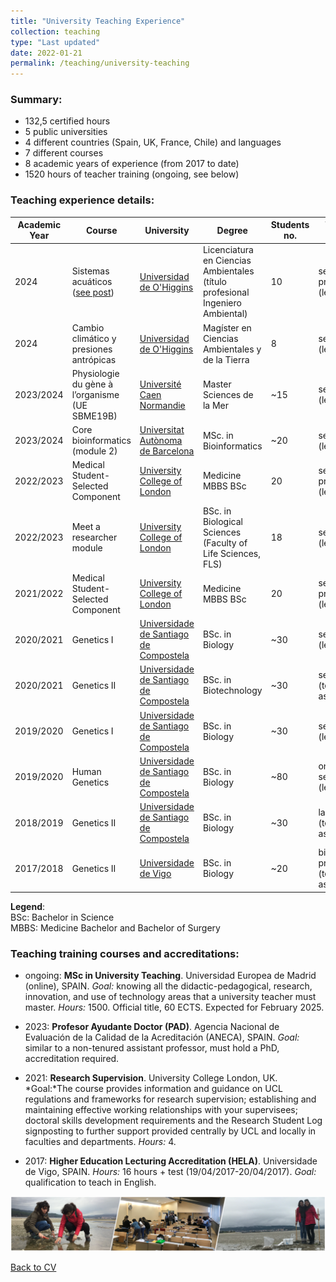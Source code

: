 ```yaml
---
title: "University Teaching Experience"
collection: teaching
type: "Last updated"
date: 2022-01-21
permalink: /teaching/university-teaching
---
```


### Summary:
* 132,5 certified hours
* 5 public universities
* 4 different countries (Spain, UK, France, Chile) and languages
* 7 different courses
* 8 academic years of experience (from 2017 to date)
* 1520 hours of teacher training (ongoing, see below)

### Teaching experience details:

| Academic Year | Course | University | Degree | Students no. | Type (My role) | Hours | Language | Country |
| ------------- | ------------- | ------------- |------------- |------------- | ------------- | ------------- | ------------- | ------------- |
| 2024     | Sistemas acuáticos ([see post](https://www.instagram.com/p/DCkKiLhSSq-/?img_index=1)) | [Universidad de O'Higgins](https://www.uoh.cl/) | Licenciatura en Ciencias Ambientales (título profesional Ingeniero Ambiental) | 10 | seminar + practice (lecturer) | 4.5 | Spanish | Chile |
| 2024     | Cambio climático y presiones antrópicas | [Universidad de O'Higgins](https://www.uoh.cl/) | Magíster en Ciencias Ambientales y de la Tierra | 8 | seminar (lecturer) | 3 | Spanish | Chile |
| 2023/2024     | Physiologie du gène à l’organisme (UE SBME19B) | [Université Caen Normandie](https://www.unicaen.fr/) | Master Sciences de la Mer | ~15 | seminar (lecturer) | 2 | French | France |
| 2023/2024     | Core bioinformatics (module 2) | [Universitat Autònoma de Barcelona](https://www.uab.cat/web/estudiar/official-master-s-degrees/general-information/bioinformatics-1096480962610.html?param1=1327908905033) | MSc. in Bioinformatics | ~20 | seminar (lecturer) | 1 | English | Spain |
| 2022/2023     | Medical Student-Selected Component | [University College of London](https://www.ucl.ac.uk/) | Medicine MBBS BSc | 20 | seminar + practice (lecturer) | 12 |  English | UK |
| 2022/2023     | Meet a researcher module | [University College of London](https://www.ucl.ac.uk/) | BSc. in Biological Sciences (Faculty of Life Sciences, FLS) | 18 | seminars (lecturer) | 16 | English | UK |
| 2021/2022     | Medical Student-Selected Component | [University College of London](https://www.ucl.ac.uk/) | Medicine MBBS BSc | 20 | seminar + practice (lecturer) | 12 | English | UK |
| 2020/2021     | Genetics I | [Universidade de Santiago de Compostela](https://www.usc.gal) | BSc. in Biology | ~30 | seminars (lecturer) | 40 | Spanish | Spain |
| 2020/2021     | Genetics II | [Universidade de Santiago de Compostela](https://www.usc.gal) | BSc. in Biotechnology | ~30 | seminars (teaching assistant) | 8 | Spanish | Spain |
| 2019/2020     | Genetics I | [Universidade de Santiago de Compostela](https://www.usc.gal) | BSc. in Biology | ~30 | seminars (lecturer) | 13 | Spanish | Spain |
| 2019/2020     | Human Genetics | [Universidade de Santiago de Compostela](https://www.usc.gal) | BSc. in Biology | ~80 | online seminar (lecturer) | 2 | Spanish | Spain |
| 2018/2019     | Genetics II | [Universidade de Santiago de Compostela](https://www.usc.gal) | BSc. in Biology | ~30 | lab practice (teaching assistant) | 16 | Spanish | Spain |
| 2017/2018     | Genetics II | [Universidade de Vigo](https://www.uvigo.gal) | BSc. in Biology | ~20 | bioinformatic practice (teaching assistant) | 3 | English | Spain |

**Legend**:  
BSc: Bachelor in Science  
MBBS: Medicine Bachelor and Bachelor of Surgery  


### Teaching training courses and accreditations:

* ongoing: **MSc in University Teaching**. Universidad Europea de Madrid (online), SPAIN. *Goal:* knowing all the didactic-pedagogical, research, innovation, and use of technology areas that a university teacher must master. *Hours:* 1500. Official title, 60 ECTS. Expected for February 2025.

* 2023: **Profesor Ayudante Doctor (PAD)**. Agencia Nacional de Evaluación de la Calidad de la Acreditación (ANECA), SPAIN. *Goal:* similar to a non-tenured assistant professor, must hold a PhD, accreditation required.

* 2021: **Research Supervision**. University College London, UK. *Goal:*The course provides information and guidance on UCL regulations and frameworks for research supervision; establishing and maintaining effective working relationships with your supervisees; doctoral skills development requirements and the Research Student Log signposting to further support provided centrally by UCL and locally in faculties and departments. *Hours:* 4.

* 2017: **Higher Education Lecturing Accreditation (HELA)**. Universidade de Vigo, SPAIN. *Hours:* 16 hours + test (19/04/2017-20/04/2017). *Goal:* qualification to teach in English.
  
<img src='/images/Tira_FotosTeaching-noNames_AliciaLBruzos.png'>  


[Back to CV](https://albruzos.github.io/cv/)




<!---
Text in plain text:

2023/2024	
* Physiologie du gène à l’organisme (UE SBME19B). Université Caen Normandie, FRANCE. Master Sciences de la Mer. Students no.: 15. Role: lecturer. Type: seminar. Hours: 2 (French)
* Module 2: core bioinformatics. Universitat Autònoma de Barcelona, SPAIN. Msc. in Bioinformatics. Students no.: 20. Role: lecturer. Type: seminar. Hours: 1 (English)
2022/2023	
* Medical Student-Selected Component. University College of London, UK. MBBS BSc. in Medicine. Students no.: 20. Role: lecturer. Type: seminar + practice. Hours: 12 (English)
* Meet a researcher module. University College London, UK. Faculty of Life Sciences. BSc. in Biological Sciences. Students no.: 18. Role: lecturer. Type: seminars. Hours: 16 (English)
2021/2022	
* Medical Student-Selected Component. University College London, UK. MBBS BSc. in Medicine. Students no.: 20. Role: lecturer. Type: seminar + practice Hours: 12 (English)
2020/2021	
* Genetics I. Univ. de Santiago de Compostela, SPAIN. BSc. in Biology. Students no.: ~30. Role: lecturer. Type: seminars. Hours: 40 (Spanish)
* Genetics II. Universidade de Santiago de Compostela, SPAIN. BSc. in Biotechnology. Students no.: ~30. Role: teaching assistant. Type: seminars. Hours: 8 (Spanish)
2019/2020 
* Genetics I. Univ. de Santiago de Compostela, SPAIN. BSc. in Biology. Students no.:  ~30. Role: lecturer. Type: seminars. Hours: 13 (Spanish)
* Human Genetics. Universidade de Santiago de Compostela, SPAIN. BSc. in Biology. Students no.: ~80. Role: lecturer. Type: online seminar. Hours: 2 (Spanish) 
2018/2019 
* Genetics II. Univ. de Santiago de Compostela, SPAIN. BSc. in Biology. Students no.: ~30. Role: teaching assistant. Type: lab practice. Hours: 16 (Spanish) 
2017/2018	
* Genetics II. Universidade de Vigo, SPAIN. BSc. in Biology. Students no.: ~20. Role: teaching assistant. Type: bioinformatic practice. Hours: 3 (English) 

-->
